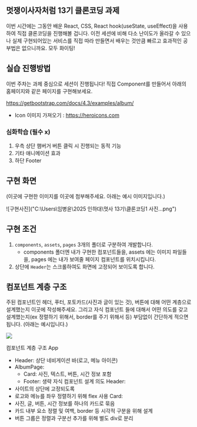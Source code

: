 ## 멋쟁이사자처럼 13기 클론코딩 과제

이번 시간에는 그동안 배운 React, CSS, React hook(useState, useEffect)을 사용하여 직접 클론코딩을 진행해볼 겁니다.
이전 세션에 비해 다소 난이도가 올라갈 수 있으나 실제 구현되어있는 서비스를 직접 따라 만들면서 배우는 것만큼 빠르고 효과적인 공부법은 없으니까요.
모두 화이팅!

## 실습 진행방법

이번 주차는 과제 중심으로 세션이 진행됩니다!
직접 Component를 만들어서 아래의 홈페이지와 같은 페이지를 구현해보세요.

https://getbootstrap.com/docs/4.3/examples/album/

- Icon 이미지 가져오기 : https://heroicons.com

### 심화학습 (필수 x)

1. 우측 상단 햄버거 버튼 클릭 시 진행되는 동적 기능
2. 기타 애니메이션 효과
3. 하단 Footer

## 구현 화면

(이곳에 구현한 이미지를 이곳에 첨부해주세요. 아래는 예시 이미지입니다.)

![구현사진]("C:\Users\임병윤\2025 인하대\멋사 13기\클론코딩1 사진...png")

## 구현 조건

1. `components`, `assets`, `pages` 3개의 폴더로 구분하여 개발합니다.
   - components 폴더엔 내가 구현한 컴포넌트들을, assets 에는 이미지 파일들을, pages 에는 내가 보여줄 페이지 컴포넌트를 위치시킵니다.
2. 상단에 `Header`는 스크롤하여도 화면에 고정되어 보이도록 합니다.

## 컴포넌트 계층 구조

주된 컴포넌트인 헤더, 푸터, 포토카드(사진과 글이 있는 것), 버튼에 대해 어떤 계층으로 설계했는지 이곳에 작성해주세요. 그리고 자식 컴포넌트 들에 대해서 어떤 의도를 갖고 설계했는지(ex 정렬하기 위해서, border를 주기 위해서 등) 부담없이 간단하게 적으면 됩니다. (아래는 예시입니다.)

![](https://velog.velcdn.com/images/wuzoo/post/ab092dd4-595e-41ab-a850-85cab0c83e80/image.png)

컴포넌트 계층 구조
App
   - Header: 상단 네비게이션 바(로고, 메뉴 아이콘)
   - AlbumPage: 
      - Card: 사진, 텍스트, 버튼, 시간 정보 포함
      - Footer: 생략
자식 컴포넌트 설계 의도
Header:
   - 사이트의 상단에 고정되도록
   - 로고와 메뉴를 좌우 정렬하기 위해 flex 사용
Card:
   - 사진, 글, 버튼, 시간 정보를 하나의 카드로 묶음
   - 카드 내부 요소 정렬 및 여백, border 등 시각적 구분을 위해 설계
   - 버튼 그룹은 정렬과 구분선 추가를 위해 별도 div로 분리